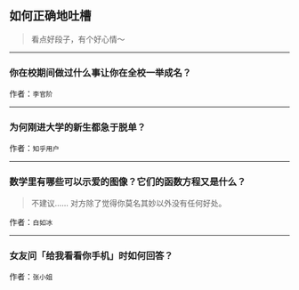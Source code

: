 ## 如何正确地吐槽

> 看点好段子，有个好心情～


 
---

### 你在校期间做过什么事让你在全校一举成名？

> 


作者：`李官阶`

---

### 为何刚进大学的新生都急于脱单？

> 


作者：`知乎用户`

---

### 数学里有哪些可以示爱的图像？它们的函数方程又是什么？

> 不建议…… 对方除了觉得你莫名其妙以外没有任何好处。


作者：`白如冰`

---

### 女友问「给我看看你手机」时如何回答？

> 


作者：`张小姐`